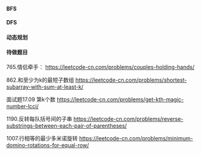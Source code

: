 #### BFS
#### DFS
#### 动态规划
#### 待做题目
765.情侣牵手：
https://leetcode-cn.com/problems/couples-holding-hands/

862.和至少为k的最短子数组
https://leetcode-cn.com/problems/shortest-subarray-with-sum-at-least-k/

面试题17.09 第k个数
https://leetcode-cn.com/problems/get-kth-magic-number-lcci/

1190.反转每队括号间的子串
https://leetcode-cn.com/problems/reverse-substrings-between-each-pair-of-parentheses/

1007.行相等的最少多米诺旋转
https://leetcode-cn.com/problems/minimum-domino-rotations-for-equal-row/

